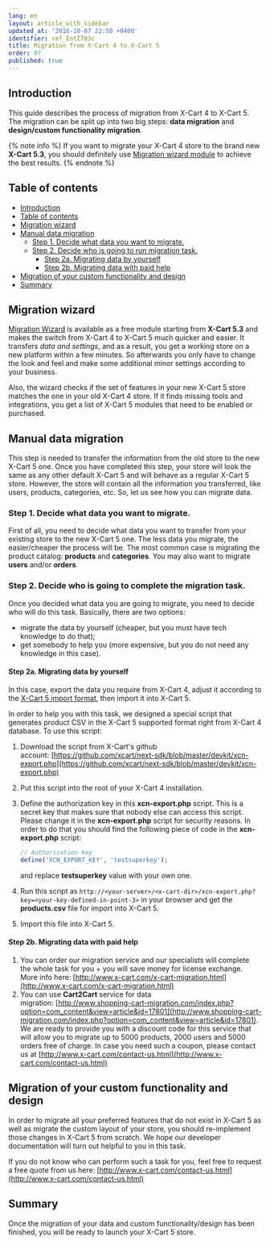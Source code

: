 ```yaml
---
lang: en
layout: article_with_sidebar
updated_at: '2016-10-07 22:58 +0400'
identifier: ref_EntIT03c
title: Migration from X-Cart 4 to X-Cart 5
order: 97
published: true
---
```

## Introduction

This guide describes the process of migration from X-Cart 4 to X-Cart 5\. The migration can be split up into two big steps: **data migration** and **design/custom functionality migration**.

{% note info %}
If you want to migrate your X-Cart 4 store to the brand new **X-Cart 5.3**, you should definitely use [Migration wizard module](#migration-wizard) to achieve the best results.
{% endnote %}

## Table of contents

*   [Introduction](#introduction)
*   [Table of contents](#table-of-contents)
*   [Migration wizard](#migration-wizard)
*   [Manual data migration](#manual-data-migration)
    *   [Step 1\. Decide what data you want to migrate.](#step-1-decide-what-data-you-want-to-migrate)
    *   [Step 2\. Decide who is going to run migration task.](#step-2-decide-who-is-going-to-run-migration-task)
        *   [Step 2a. Migrating data by yourself](#step-2a-migrating-data-by-yourself)
        *   [Step 2b. Migrating data with paid help](#step-2b-migrating-data-with-paid-help)
*   [Migration of your custom functionality and design](#migration-of-your-custom-functionality-and-design)
*   [Summary](#summary)

## Migration wizard

[Migration Wizard](http://market.x-cart.com/addons/migration-wizard.html) is available as a free module starting from **X-Cart 5.3** and makes the switch from X-Cart 4 to X-Cart 5 much quicker and easier. It transfers _data and settings_, and as a result, you get a working store on a new platform within a few minutes. So afterwards you only have to change the look and feel and make some additional minor settings according to your business.

Also, the wizard checks if the set of features in your new X-Cart 5 store matches the one in your old X-Cart 4 store. If it finds missing tools and integrations, you get a list of X-Cart 5 modules that need to be enabled or purchased.

## Manual data migration

This step is needed to transfer the information from the old store to the new X-Cart 5 one. Once you have completed this step, your store will look the same as any other default X-Cart 5 and will behave as a regular X-Cart 5 store. However, the store will contain all the information you transferred, like users, products, categories, etc. So, let us see how you can migrate data.

### Step 1\. Decide what data you want to migrate.

First of all, you need to decide what data you want to transfer from your existing store to the new X-Cart 5 one. The less data you migrate, the easier/cheaper the process will be. The most common case is migrating the product catalog: **products** and **categories**. You may also want to migrate **users** and/or **orders**.

### Step 2\. Decide who is going to complete the migration task.

Once you decided what data you are going to migrate, you need to decide who will do this task. Basically, there are two options:

*   migrate the data by yourself (cheaper, but you must have tech knowledge to do that);
*   get somebody to help you (more expensive, but you do not need any knowledge in this case).

#### Step 2a. Migrating data by yourself

In this case, export the data you require from X-Cart 4, adjust it according to the [X-Cart 5 import format](http://kb.x-cart.com/en/import-export/csv_format_by_x-cart_data_type/), then import it into X-Cart 5.

In order to help you with this task, we designed a special script that generates product CSV in the X-Cart 5 supported format right from X-Cart 4 database. To use this script:

1.  Download the script from X-Cart's github account: [https://github.com/xcart/next-sdk/blob/master/devkit/xcn-export.php](https://github.com/xcart/next-sdk/blob/master/devkit/xcn-export.php)
2.  Put this script into the root of your X-Cart 4 installation.
3.  Define the authorization key in this **xcn-export.php** script. This is a secret key that makes sure that nobody else can access this script. Please change it in the **xcn-export.php** script for security reasons. In order to do that you should find the following piece of code in the **xcn-export.php** script:

    ```php
    // Authorization key
    define('XCN_EXPORT_KEY', 'testsuperkey');
    ```

    and replace **testsuperkey** value with your own one.

4.  Run this script as `http://<your-server>/<x-cart-dir>/xcn-export.php?key=<your-key-defined-in-point-3>` in your browser and get the **products.csv** file for import into X-Cart 5.

5.  Import this file into X-Cart 5.

#### Step 2b. Migrating data with paid help

1.  You can order our migration service and our specialists will complete the whole task for you + you will save money for license exchange. More info here: [http://www.x-cart.com/x-cart-migration.html](http://www.x-cart.com/x-cart-migration.html)
2.  You can use **Cart2Cart** service for data migration: [http://www.shopping-cart-migration.com/index.php?option=com_content&view=article&id=17801](http://www.shopping-cart-migration.com/index.php?option=com_content&view=article&id=17801). We are ready to provide you with a discount code for this service that will allow you to migrate up to 5000 products, 2000 users and 5000 orders free of charge. In case you need such a coupon, please contact us at [http://www.x-cart.com/contact-us.html](http://www.x-cart.com/contact-us.html)

## Migration of your custom functionality and design

In order to migrate all your preferred features that do not exist in X-Cart 5 as well as migrate the custom layout of your store, you should re-implement those changes in X-Cart 5 from scratch. We hope our developer documentation will turn out helpful to you in this task.

If you do not know who can perform such a task for you, feel free to request a free quote from us here: [http://www.x-cart.com/contact-us.html](http://www.x-cart.com/contact-us.html)

## Summary

Once the migration of your data and custom functionality/design has been finished, you will be ready to launch your X-Cart 5 store.

